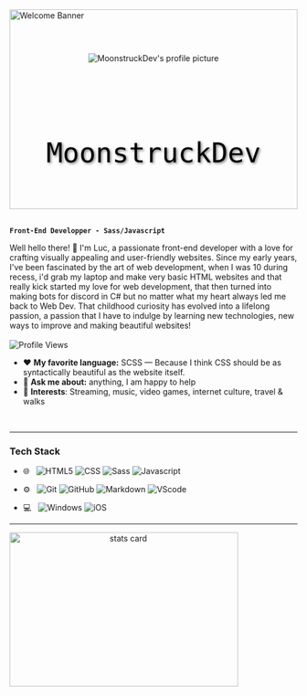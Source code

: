 <link rel="preconnect" href="https://fonts.googleapis.com">
<link rel="preconnect" href="https://fonts.gstatic.com" crossorigin>
<link href="https://fonts.googleapis.com/css2?family=JetBrains+Mono:ital,wght@0,100;0,200;0,300;0,400;0,500;0,600;0,700;0,800;1,100;1,200;1,300;1,400;1,500;1,600;1,700;1,800&display=swap" rel="stylesheet">


<div style="position: relative;">
  <img style="width: 100%; height: 350px; object-fit: cover;" src="https://c4.wallpaperflare.com/wallpaper/892/692/922/howl-s-moving-castle-studio-ghibli-fantasy-art-clouds-daylight-hd-wallpaper-preview.jpg" alt="Welcome Banner">
<img style="background: transparent; position: absolute; top: 22%; left: 50%; transform: translateX(-50%);" src="https://moonstruck.pro/assets/images/wave.gif" alt="MoonstruckDev's profile picture">
  <p style="position: absolute; color: black; top: 50%; left: 50%; transform: translateX(-50%); font-family: 'JetBrains Mono', monospace; font-size: 3rem; text-shadow: 2px 2px 4px rgba(0, 0, 0, 0.5);">MoonstruckDev</p>
</div>
<br>
  



**`Front-End Developper - Sass/Javascript`**
<div>
<div>
Well hello there! 👋 I'm Luc, a passionate front-end developer with a love for crafting visually appealing and user-friendly websites. Since my early years, I've been fascinated by the art of web development, when I was 10 during recess, i'd grab my laptop and make very basic HTML websites and that really kick started my love for web development, that then turned into making bots for discord in C# but no matter what my heart always led me back to Web Dev. That childhood curiosity has evolved into a lifelong passion, a passion that I have to indulge by learning new technologies, new ways to improve and making beautiful websites!
</div>
<br>

<img src="https://komarev.com/ghpvc/?username=moonstruckdev&style=for-the-badge&color=orange" alt="Profile Views">

- :heart: **My favorite language:** SCSS — Because I think CSS should be as syntactically beautiful as the website itself.
- 💬 **Ask me about:** anything, I am happy to help
- 💜 **Interests**: Streaming, music, video games, internet culture, travel & walks

<br/>


---

### Tech Stack

- 🌐 &nbsp;
  ![HTML5](https://img.shields.io/badge/HTML5-E34F26?style=for-the-badge&logo=html5&logoColor=white)
  ![CSS](https://img.shields.io/badge/CSS-239120?&style=for-the-badge&logo=css3&logoColor=white)
  ![Sass]( 	https://img.shields.io/badge/Sass-CC6699?style=for-the-badge&logo=sass&logoColor=white)
  ![Javascript](https://img.shields.io/badge/JavaScript-F7DF1E?style=for-the-badge&logo=javascript&logoColor=black)

- ⚙️ &nbsp;
  ![Git](https://img.shields.io/badge/Git-F05032?style=for-the-badge&logo=git&logoColor=white)
  ![GitHub](https://img.shields.io/badge/GitHub-100000?style=for-the-badge&logo=github&logoColor=white)
  ![Markdown](https://img.shields.io/badge/Markdown-000000?style=for-the-badge&logo=markdown&logoColor=white)
  ![VScode](https://img.shields.io/badge/Visual_Studio_Code-0078D4?style=for-the-badge&logo=visual%20studio%20code&logoColor=white)
- 💻 &nbsp;
  ![Windows](https://img.shields.io/badge/Windows-0078D6?style=for-the-badge&logo=windows&logoColor=white)
  ![iOS](https://img.shields.io/badge/iOS-000000?style=for-the-badge&logo=ios&logoColor=white)
 
--- 
<p>
<a align= "center" href="https://github.com/dataonatangent">
  <img alt= "stats card" height="270px" width="400" src="https://github-readme-stats.vercel.app/api?username=moonstruckdev&theme=dracula&show_icons=true&count_private=true" />
</p>
<br/>
</div>


